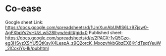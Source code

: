 # Co-ease

Google sheet Link: https://docs.google.com/spreadsheets/d/1UmXunAbUMIS6Lz9Zjsw0-AgFXbpYs2vHUzLw528lhyw/edit#gid=0
Published sheet: https://docs.google.com/spreadsheets/d/e/2PACX-1vQ5Gzo-eg3HSvzXSYU5QtKsvX4LeapA_z9Q2orcK_MxozvhkbGbzEX6Kt1dTsqtYeuW_2lCoxiYs-Ik/pubhtml
